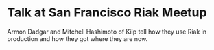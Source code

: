 <!--
name: riak-at-kiip
version : "0.1"
title : "Scaling Riak at Kiip"
description: "Set expectations and assess initial confidence."
homepage : "http://basho.com/scaling-riak-at-kiip/"
coverImage : "http://raw.githubusercontent.com/basho/basho_docs/master/source/images/riak-transparent-larger.png"
license : "Vimeo"
-->

<!-- @section -->

# Talk at San Francisco Riak Meetup

Armon Dadgar and Mitchell Hashimoto of Kiip tell how they use Riak in production and how they got where they are now.

<!-- @asset, "contentType": "outlearn/video", "provider": "vimeo", "url": "http://player.vimeo.com/video/42744689" -->
